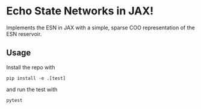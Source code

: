 # Echo State Networks in JAX!

Implements the ESN in JAX with a simple, sparse COO representation of the ESN
reservoir.

## Usage

Install the repo with
```
pip install -e .[test]
```

and run the test with
```
pytest
```
